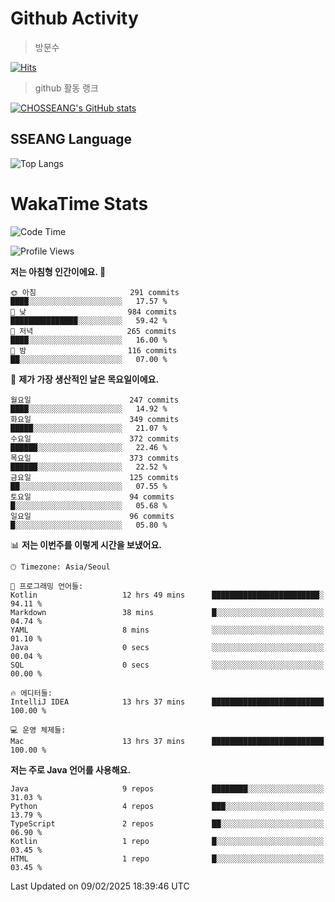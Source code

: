 <!--
**CHOSSEANG/CHOSSEANG** is a ✨ _special_ ✨ repository because its `README.md` (this file) appears on your GitHub profile.

Here are some ideas to get you started:

- 🔭 I’m currently working on ...
- 🌱 I’m currently learning ...
- 👯 I’m looking to collaborate on ...
- 🤔 I’m looking for help with ...
- 💬 Ask me about ...
- 📫 How to reach me: ...
- 😄 Pronouns: ...
- ⚡ Fun fact: ...
-->

# Github Activity
> 방문수

[![Hits](https://hits.seeyoufarm.com/api/count/incr/badge.svg?url=https%3A%2F%2Fgithub.com%2FCHOSSEANG&count_bg=%238AED3E&title_bg=%23495358&icon=electron.svg&icon_color=%23E7E7E7&title=CHOSSEANG&edge_flat=false)](https://hits.seeyoufarm.com)
> github 활동 랭크

[![CHOSSEANG's GitHub stats](https://github-readme-stats.vercel.app/api?username=CHOSSEANG)](https://github.com/CHOSSEANG/github-readme-stats)

## SSEANG Language
![Top Langs](https://github-readme-stats.vercel.app/api/top-langs/?username=CHOSSEANG&layout=compact)

# WakaTime Stats

<!--START_SECTION:waka-->
![Code Time](http://img.shields.io/badge/Code%20Time-415%20hrs%2029%20mins-blue)

![Profile Views](http://img.shields.io/badge/Profile%20Views-0-blue)

**저는 아침형 인간이에요. 🐤** 

```text
🌞 아침                     291 commits         ████░░░░░░░░░░░░░░░░░░░░░   17.57 % 
🌆 낮　                     984 commits         ███████████████░░░░░░░░░░   59.42 % 
🌃 저녁                     265 commits         ████░░░░░░░░░░░░░░░░░░░░░   16.00 % 
🌙 밤　                     116 commits         ██░░░░░░░░░░░░░░░░░░░░░░░   07.00 % 
```
📅 **제가 가장 생산적인 날은 목요일이에요.** 

```text
월요일                      247 commits         ████░░░░░░░░░░░░░░░░░░░░░   14.92 % 
화요일                      349 commits         █████░░░░░░░░░░░░░░░░░░░░   21.07 % 
수요일                      372 commits         ██████░░░░░░░░░░░░░░░░░░░   22.46 % 
목요일                      373 commits         ██████░░░░░░░░░░░░░░░░░░░   22.52 % 
금요일                      125 commits         ██░░░░░░░░░░░░░░░░░░░░░░░   07.55 % 
토요일                      94 commits          █░░░░░░░░░░░░░░░░░░░░░░░░   05.68 % 
일요일                      96 commits          █░░░░░░░░░░░░░░░░░░░░░░░░   05.80 % 
```


📊 **저는 이번주를 이렇게 시간을 보냈어요.** 

```text
🕑︎ Timezone: Asia/Seoul

💬 프로그래밍 언어들: 
Kotlin                   12 hrs 49 mins      ████████████████████████░   94.11 % 
Markdown                 38 mins             █░░░░░░░░░░░░░░░░░░░░░░░░   04.74 % 
YAML                     8 mins              ░░░░░░░░░░░░░░░░░░░░░░░░░   01.10 % 
Java                     0 secs              ░░░░░░░░░░░░░░░░░░░░░░░░░   00.04 % 
SQL                      0 secs              ░░░░░░░░░░░░░░░░░░░░░░░░░   00.00 % 

🔥 에디터들: 
IntelliJ IDEA            13 hrs 37 mins      █████████████████████████   100.00 % 

💻 운영 체제들: 
Mac                      13 hrs 37 mins      █████████████████████████   100.00 % 
```

**저는 주로 Java 언어를 사용해요.** 

```text
Java                     9 repos             ████████░░░░░░░░░░░░░░░░░   31.03 % 
Python                   4 repos             ███░░░░░░░░░░░░░░░░░░░░░░   13.79 % 
TypeScript               2 repos             ██░░░░░░░░░░░░░░░░░░░░░░░   06.90 % 
Kotlin                   1 repo              █░░░░░░░░░░░░░░░░░░░░░░░░   03.45 % 
HTML                     1 repo              █░░░░░░░░░░░░░░░░░░░░░░░░   03.45 % 
```




 Last Updated on 09/02/2025 18:39:46 UTC
<!--END_SECTION:waka-->
